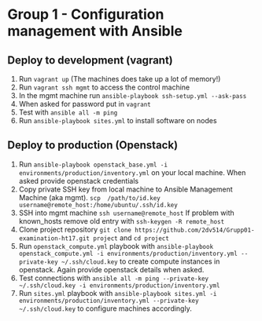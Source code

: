 # Group 1 - Configuration management with Ansible

## Deploy to development (vagrant)
1. Run `vagrant up` (The machines does take up a lot of memory!)
1. Run `vagrant ssh mgmt` to access the control machine
1. In the mgmt machine run `ansible-playbook ssh-setup.yml --ask-pass`
1. When asked for password put in `vagrant`
1. Test with `ansible all -m ping`
1. Run `ansible-playbook sites.yml` to install software on nodes

## Deploy to production (Openstack)
1. Run `ansible-playbook openstack_base.yml -i environments/production/inventory.yml` on your local machine. When asked provide openstack credentials
1. Copy private SSH key from local machine to Ansible Management Machine (aka mgmt). `scp  /path/to/id.key  username@remote_host:/home/ubuntu/.ssh/id.key`
1. SSH into mgmt machine `ssh username@remote_host` If problem with known_hosts remove old entry with `ssh-keygen -R remote_host`
1. Clone project repository `git clone https://github.com/2dv514/Grupp01-examination-ht17.git project` and `cd project`
1. Run `openstack_compute.yml` playbook with `ansible-playbook openstack_compute.yml -i environments/production/inventory.yml --private-key ~/.ssh/cloud.key` to create compute instances in openstack. Again provide openstack details when asked.
1. Test connections with `ansible all -m ping --private-key ~/.ssh/cloud.key -i environments/production/inventory.yml`
1. Run `sites.yml` playbook with `ansible-playbook sites.yml -i environments/production/inventory.yml --private-key ~/.ssh/cloud.key` to configure machines accordingly.
